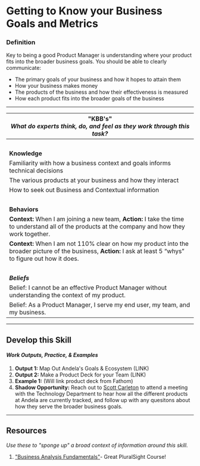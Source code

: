 # Getting to Know your Business Goals and Metrics

### Definition
Key to being a good Product Manager is understanding where your product fits into the broader business goals. You should be able to clearly communicate: 
  - The primary goals of your business and how it hopes to attain them
  - How your business makes money 
  - The products of the business and how their effectiveness is measured
  - How each product fits into the broader goals of the business

---- 

| **"KBB's"** <br> _What do experts think, do, and feel as they work through this task?_|
|----------|
| </br>| 
| **Knowledge**	| 
| Familiarity with how a business context and goals informs technical decisions | 
| The various products at your business and how they interact | 
| How to seek out Business and Contextual information | 
| </br>| 
| **Behaviors** |
| **Context:** When I am joining a new team, **Action:** I take the time to understand all of the products at the company and how they work together. | 
| **Context:** When I am not 110% clear on how my product into the broader picture of the business, **Action:** I ask at least 5 “whys” to figure out how it does. | 
| </br>| 
| ***Beliefs*** | 
| Belief: I cannot be an effective Product Manager without understanding the context of my product. |
| Belief: As a Product Manager, I serve my end user, my team, and my business. |


-----

## Develop this Skill
#### *Work Outputs, Practice, & Examples*

1. **Output 1:** Map Out Andela's Goals & Ecosystem (LINK)
2. **Output 2:** Make a Product Deck for your Team (LINK)
4. **Example 1:** (Will link product deck from Fathom) 
5. **Shadow Opportunity:** Reach out to [Scott Carleton](https://andela.slack.com/messages/@scotter) to attend a meeting with the Technology Department to hear how all the different products at Andela are currently tracked, and follow up with any quesitons about how they serve the broader business goals. 

----

## Resources 
*Use these to "sponge up" a broad context of information around this skill.*
1. ["Business Analysis Fundamentals"](https://app.pluralsight.com/library/courses/business-analysis-needs-assessment-introduction/table-of-contents)- Great PluralSight Course!
